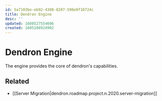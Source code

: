 ```yaml
---
id: 5a7103be-eb92-4380-8207-598e9f10724c
title: Dendron Engine
desc: ''
updated: 1608527554606
created: 1605108924902
---
```


# Dendron Engine

The engine provides the core of dendron's capabilities. 


## Related
- [[Server Migration|dendron.roadmap.project.n.2020.server-migration]]